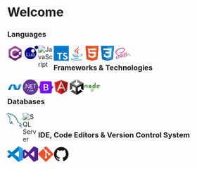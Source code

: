# Welcome

### Languages
<img align="left" alt="C#" width="35px" src="https://github.com/devicons/devicon/blob/master/icons/csharp/csharp-original.svg" />
<img align="left" alt="Lua" width="35px" src="https://github.com/devicons/devicon/blob/master/icons/lua/lua-original.svg" />
<img align="left" alt="JavaScript" width="35px" src="https://github.com/abranhe/programming-languages-logos/blob/master/src/javascript/javascript_128x128.png" />
<img align="left" alt="TypeScript" width="35px" src="https://github.com/devicons/devicon/blob/master/icons/typescript/typescript-original.svg" />
<img align="left" alt="Java" width="35px" src="https://github.com/devicons/devicon/blob/master/icons/java/java-original.svg" />
<img align="left" alt="HTML5" width="35px" src="https://github.com/devicons/devicon/blob/master/icons/html5/html5-original.svg" />
<img align="left" alt="CSS3" width="35px" src="https://github.com/devicons/devicon/blob/master/icons/css3/css3-original.svg" />
<img align="left" alt="Sass" width="35px" src="https://github.com/devicons/devicon/blob/master/icons/sass/sass-original.svg" />
<br/>

### Frameworks & Technologies
<img align="left" alt=".NET Framework" width="35px" src="https://github.com/devicons/devicon/blob/master/icons/dot-net/dot-net-original.svg" />
<img align="left" alt=".NET" width="35px" src="https://github.com/devicons/devicon/blob/master/icons/dotnetcore/dotnetcore-original.svg" />
<img align="left" alt="Bootstrap" width="35px" src="https://github.com/devicons/devicon/blob/master/icons/bootstrap/bootstrap-original.svg" />
<img align="left" alt="Angular" width="35px" src="https://github.com/devicons/devicon/blob/master/icons/angularjs/angularjs-original.svg" />
<img align="left" alt="Unity Game Engine" width="35px" src="https://github.com/devicons/devicon/blob/master/icons/unity/unity-original.svg" />
<img align="left" alt="Node.js" width="35px" src="https://github.com/devicons/devicon/blob/master/icons/nodejs/nodejs-plain-wordmark.svg" />
<br/>

### Databases
<img align="left" alt="MySQL" width="35px" src="https://github.com/devicons/devicon/blob/master/icons/mysql/mysql-original.svg" />
<img align="left" alt="SQL Server" width="35px" src="[https://github.com/devicons/devicon/blob/master/icons/mysql/mysql-original.svg](https://github.com/devicons/devicon/blob/master/icons/microsoftsqlserver/microsoftsqlserver-original-wordmark.svg)" />
<br/>

### IDE, Code Editors & Version Control System
<img align="left" alt="Visual Studio Code" width="35px" src="https://github.com/devicons/devicon/blob/master/icons/vscode/vscode-original.svg" />
<img align="left" alt="Visual Studio" width="35px" src="https://github.com/devicons/devicon/blob/master/icons/visualstudio/visualstudio-plain.svg" />
<img align="left" alt="Git" width="35px" src="https://github.com/devicons/devicon/blob/master/icons/git/git-original.svg" />
<img align="left" alt="GitHub" width="35px" src="https://github.com/devicons/devicon/blob/master/icons/github/github-original.svg" />

<br />
